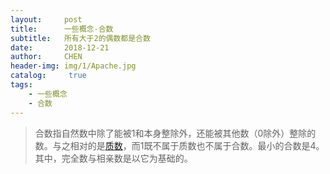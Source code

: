 ```yaml
---
layout:     post
title:      一些概念-合数
subtitle:   所有大于2的偶数都是合数
date:       2018-12-21
author:     CHEN
header-img: img/1/Apache.jpg
catalog: 	 true
tags:
    - 一些概念
    - 合数
---
```


> 合数指自然数中除了能被1和本身整除外，还能被其他数（0除外）整除的数。与之相对的是[质数](https://allenchen7.github.io/2018/12/21/%E4%B8%80%E4%BA%9B%E6%A6%82%E5%BF%B5-%E8%B4%A8%E6%95%B0-%E7%B4%A0%E6%95%B0/)，而1既不属于质数也不属于合数。最小的合数是4。其中，完全数与相亲数是以它为基础的。
